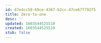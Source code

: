 ```yaml
---
id: 67e4cc58-69ce-4367-b2cc-47ce67f792f5
title: Zero-to-one
desc: ''
updated: 1603544525510
created: 1603544525510
stub: false
---
```


